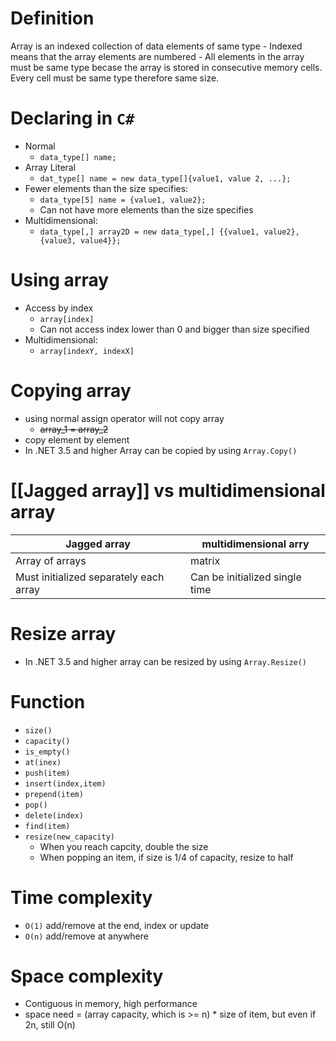 # Definition
Array is an indexed collection of data elements of same type
	- Indexed means that the array elements are numbered
	- All elements in the array must be same type becase the array is stored in consecutive memory cells. Every cell must be same type therefore same size.
# Declaring in `C#`
- Normal
	 - `data_type[] name;`
 - Array  Literal
	 - `dat_type[] name = new data_type[]{value1, value 2, ...};`
 - Fewer elements than the size specifies:
	 - `data_type[5] name = {value1, value2};`
	 - Can not have more elements than the size specifies
 - Multidimensional:
	 - `data_type[,] array2D = new data_type[,] {{value1, value2},{value3, value4}};`
# Using array
- Access by index
	- `array[index]`
	- Can not access index lower than 0 and bigger than size specified
- Multidimensional:
	- `array[indexY, indexX]`
# Copying array
- using normal assign operator will not copy array
	- ~~array_1 = array_2~~
- copy element by element
-  In .NET 3.5 and higher Array can be copied by using `Array.Copy()`
# [[Jagged array]]  vs multidimensional array
Jagged array | multidimensional arry
------------ | ------------
Array of arrays | matrix
Must initialized separately each array | Can be initialized single time

# Resize array
- In .NET 3.5 and higher  array can be resized by using `Array.Resize()`
# Function
- `size()`
- `capacity()`
- `is_empty()`
- `at(inex)`
- `push(item)`
- `insert(index,item)`
- `prepend(item)`
- `pop()`
- `delete(index)`
- `find(item)`
- `resize(new_capacity)`
	- When you reach capcity, double the size
	- When popping an item, if size is 1/4 of capacity, resize to half
# Time complexity
- `O(1)` add/remove at the end, index or update
- `O(n)` add/remove at anywhere
# Space complexity
- Contiguous in memory, high performance
- space need = (array capacity, which is >= n) * size of item, but even if 2n, still O(n) 